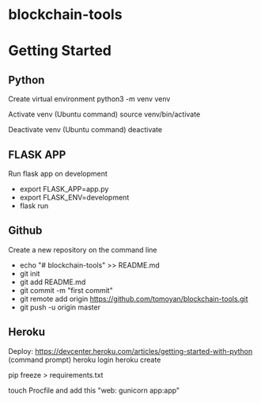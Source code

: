 # blockchain-tools

# Getting Started

## Python
Create virtual environment
python3 -m venv venv

Activate venv (Ubuntu command)
source venv/bin/activate

Deactivate venv (Ubuntu command)
deactivate

## FLASK APP
Run flask app on development
* export FLASK_APP=app.py
* export FLASK_ENV=development
* flask run

## Github
Create a new repository on the command line
* echo "# blockchain-tools" >> README.md
* git init
* git add README.md
* git commit -m "first commit"
* git remote add origin https://github.com/tomoyan/blockchain-tools.git
* git push -u origin master

## Heroku
Deploy: https://devcenter.heroku.com/articles/getting-started-with-python
(command prompt)
heroku login
heroku create

pip freeze > requirements.txt

touch Procfile and add this
"web: gunicorn app:app"
